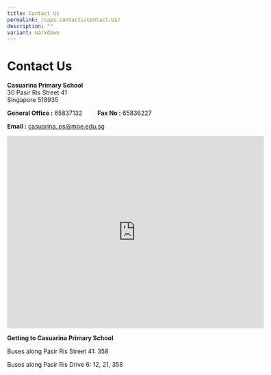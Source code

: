 ```yaml
---
title: Contact Us
permalink: /caps-contacts/Contact-Us/
description: ""
variant: markdown
---
```

Contact Us
==========

**Casuarina Primary School**<br>
30 Pasir Ris Street 41<br>
Singapore 518935

**General Office :**&nbsp;65837132
&nbsp;&nbsp;&nbsp;&nbsp;&nbsp;&nbsp;&nbsp;
**Fax No :**&nbsp;65836227

**Email :**&nbsp;casuarina_ps@moe.edu.sg<br>
<iframe loading="lazy" allowfullscreen="" style="border:0;" height="450" width="600" src="https://www.google.com/maps/embed?pb=!1m18!1m12!1m3!1d3988.6736453967615!2d103.95483181443134!3d1.3725005989989938!2m3!1f0!2f0!3f0!3m2!1i1024!2i768!4f13.1!3m3!1m2!1s0x31da3db2780b2b57%3A0xb8ff88368d9b539!2sCasuarina%20Primary%20School!5e0!3m2!1sen!2ssg!4v1673856843225!5m2!1sen!2ssg"></iframe>


**Getting to Casuarina Primary School**

Buses along Pasir Ris Street 41: 358

Buses along Pasir Ris Drive 6: 12, 21, 358
  